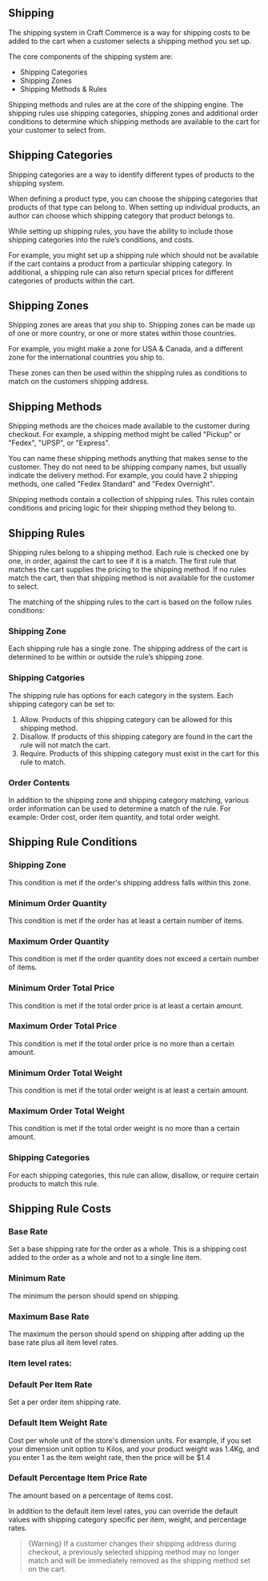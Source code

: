 ## Shipping
The shipping system in Craft Commerce is a way for shipping costs to be added to the cart when a customer selects a shipping method you set up.

The core components of the shipping system are:

- Shipping Categories
- Shipping Zones
- Shipping Methods & Rules

Shipping methods and rules are at the core of the shipping engine. The shipping rules use shipping categories, shipping zones and additional order conditions to determine which shipping methods are available to the cart for your customer to select from.

## Shipping Categories

Shipping categories are a way to identify different types of products to the shipping system.

When defining a product type, you can choose the shipping categories that products of that type can belong to. When setting up individual products, an author can choose which shipping category that product belongs to.

While setting up shipping rules, you have the ability to include those shipping categories into the rule’s conditions, and costs.

For example, you might set up a shipping rule which should not be available if the cart contains a product from a particular shipping category. In additional, a shipping rule can also return special prices for different categories of products within the cart.

## Shipping Zones

Shipping zones are areas that you ship to. Shipping zones can be made up of one or more country, or one or more states within those countries.

For example, you might make a zone for USA & Canada, and a different zone for the international countries you ship to.

These zones can then be used within the shipping rules as conditions to match on the customers shipping address.

## Shipping Methods

Shipping methods are the choices made available to the customer during checkout. For example, a shipping method might be called "Pickup" or "Fedex", "UPSP", or "Express".

You can name these shipping methods anything that makes sense to the customer. They do not need to be shipping company names, but usually indicate the delivery method. For example, you could have 2 shipping methods, one called "Fedex Standard" and "Fedex Overnight".

Shipping methods contain a collection of shipping rules. This rules contain conditions and pricing logic for their shipping method they belong to.

## Shipping Rules

Shipping rules belong to a shipping method. Each rule is checked one by one, in order, against the cart to see if it is a match. The first rule that matches the cart supplies the pricing to the shipping method. If no rules match the cart, then that shipping method is not available for the customer to select.

The matching of the shipping rules to the cart is based on the follow rules conditions:

### Shipping Zone

Each shipping rule has a single zone. The shipping address of the cart is determined to be within or outside the rule’s shipping zone.

### Shipping Catgories

The shipping rule has options for each category in the system. Each shipping category can be set to:

1. Allow. Products of this shipping category can be allowed for this shipping method.
2. Disallow. If products of this shipping category are found in the cart the rule will not match the cart.
3. Require. Products of this shipping category must exist in the cart for this rule to match.

### Order Contents

In addition to the shipping zone and shipping category matching, various order information can be used to determine a match of the rule. For example: Order cost, order item quantity, and total order weight.

## Shipping Rule Conditions

### Shipping Zone
This condition is met if the order's shipping address falls within this zone.

### Minimum Order Quantity
This condition is met if the order has at least a certain number of items.

### Maximum Order Quantity
This condition is met if the order quantity does not exceed a certain number of items.

### Minimum Order Total Price
This condition is met if the total order price is at least a certain amount.

### Maximum Order Total Price
This condition is met if the total order price is no more than a certain amount.

### Minimum Order Total Weight
This condition is met if the total order weight is at least a certain amount.

### Maximum Order Total Weight
This condition is met if the total order weight is no more than a certain amount.

### Shipping Categories
For each shipping categories, this rule can allow, disallow, or require certain products to match this rule.

## Shipping Rule Costs

### Base Rate
Set a base shipping rate for the order as a whole. This is a shipping cost added to the order as a whole and not to a single line item.

### Minimum Rate
The minimum the person should spend on shipping.

### Maximum Base Rate
The maximum the person should spend on shipping after adding up the base rate plus all item level rates.

### Item level rates:

### Default Per Item Rate
Set a per order item shipping rate.

### Default Item Weight Rate
Cost per whole unit of the store's dimension units. For example, if you set your dimension unit option to Kilos, and your product weight was 1.4Kg, and you enter 1 as the item weight rate, then the price will be $1.4

### Default Percentage Item Price Rate
The amount based on a percentage of items cost.

In addition to the default item level rates, you can override the default values with shipping category specific per item, weight, and percentage rates.

>{Warning} If a customer changes their shipping address during checkout, a previously selected shipping method may no longer match and will be immediately removed as the shipping method set on the cart.
